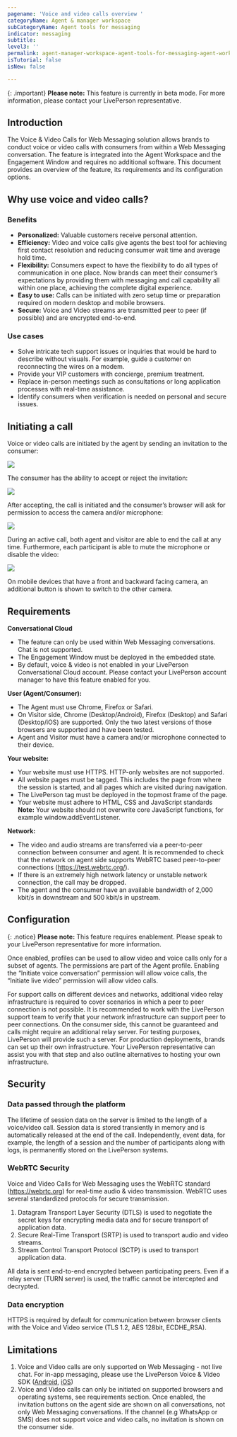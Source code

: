 ```yaml
---
pagename: 'Voice and video calls overview '
categoryName: Agent & manager workspace
subCategoryName: Agent tools for messaging
indicator: messaging
subtitle:
level3: ''
permalink: agent-manager-workspace-agent-tools-for-messaging-agent-workspace-for-messaging-voice-and-video-calls-overview.html
isTutorial: false
isNew: false

---
```

{: .important}
**Please note:** This feature is currently in beta mode. For more information, please contact your LivePerson representative.

## Introduction

The Voice & Video Calls for Web Messaging solution allows brands to conduct voice or video calls with consumers from within a Web Messaging conversation. The feature is integrated into the Agent Workspace and the Engagement Window and requires no additional software. This document provides an overview of the feature, its requirements and its configuration options.

## Why use voice and video calls?

### Benefits

* **Personalized:** Valuable customers receive personal attention.
* **Efficiency:** Video and voice calls give agents the best tool for achieving first contact resolution and reducing consumer wait time and average hold time.
* **Flexibility:** Consumers expect to have the flexibility to do all types of communication in one place. Now brands can meet their consumer’s expectations by providing them with messaging and call capability all within one place, achieving the complete digital experience.
* **Easy to use:** Calls can be initiated with zero setup time or preparation required on modern desktop and mobile browsers.
* **Secure:** Voice and Video streams are transmitted peer to peer (if possible) and are encrypted end-to-end.

### Use cases

* Solve intricate tech support issues or inquiries that would be hard to describe without visuals. For example, guide a customer on reconnecting the wires on a modem.
* Provide your VIP customers with concierge, premium treatment.
* Replace in-person meetings such as consultations or long application processes with real-time assistance.
* Identify consumers when verification is needed on personal and secure issues.

## Initiating a call

Voice or video calls are initiated by the agent by sending an invitation to the consumer:

![](img/voice-and-video-1.png)

The consumer has the ability to accept or reject the invitation:

![](img/voice-and-video-2.png)

After accepting, the call is initiated and the consumer’s browser will ask for permission to access the camera and/or microphone:

![](img/voice-and-video-3.png)

During an active call, both agent and visitor are able to end the call at any time. Furthermore, each participant is able to mute the microphone or disable the video:

![](img/voice-and-video-4.png)

On mobile devices that have a front and backward facing camera, an additional button is shown to switch to the other camera.

## Requirements

**Conversational Cloud**
* The feature can only be used within Web Messaging conversations. Chat is not supported.
* The Engagement Window must be deployed in the embedded state.
* By default, voice & video is not enabled in your LivePerson Conversational Cloud account. Please contact your LivePerson account manager to have this feature enabled for you.

**User (Agent/Consumer):**
* The Agent must use Chrome, Firefox or Safari.
* On Visitor side, Chrome (Desktop/Android), Firefox (Desktop) and Safari (Desktop/iOS) are supported. Only the two latest versions of those browsers are supported and have been tested.
* Agent and Visitor must have a camera and/or microphone connected to their device.

**Your website:**
* Your website must use HTTPS. HTTP-only websites are not supported.
* All website pages must be tagged. This includes the page from where the session is started, and all pages which are visited during navigation.
* The LivePerson tag must be deployed in the topmost frame of the page.
* Your website must adhere to HTML, CSS and JavaScript standards
**Note:** Your website should not overwrite core JavaScript functions, for example window.addEventListener.

**Network:**
* The video and audio streams are transferred via a peer-to-peer connection between consumer and agent. It is recommended to check that the network on agent side supports WebRTC based peer-to-peer connections (https://test.webrtc.org/).
* If there is an extremely high network latency or unstable network connection, the call may be dropped.  
* The agent and the consumer have an available bandwidth of 2,000 kbit/s in downstream and 500 kbit/s in upstream.

## Configuration

{: .notice}
**Please note:** This feature requires enablement. Please speak to your LivePerson representative for more information.

Once enabled, profiles can be used to allow video and voice calls only for a subset of agents. The permissions are part of the Agent profile. Enabling the “Initiate voice conversation” permission will allow voice calls, the “Initiate live video” permission will allow video calls.

For support calls on different devices and networks, additional video relay infrastructure is required to cover scenarios in which a peer to peer connection is not possible. It is recommended to work with the LivePerson support team to verify that your network infrastructure can support peer to peer connections. On the consumer side, this cannot be guaranteed and calls might require an additional relay server. For testing purposes, LivePerson will provide such a server. For production deployments, brands can set up their own infrastructure. Your LivePerson representative can assist you with that step and also outline alternatives to hosting your own infrastructure.

## Security

### Data passed through the platform

The lifetime of session data on the server is limited to the length of a voice/video call. Session data is stored transiently in memory and is automatically released at the end of the call. Independently, event data, for example, the length of a session and the number of participants along with logs, is permanently stored on the LivePerson systems.

### WebRTC Security

Voice and Video Calls for Web Messaging uses the WebRTC standard (https://webrtc.org) for real-time audio & video transmission. WebRTC uses several standardized protocols for secure transmission.

1. Datagram Transport Layer Security (DTLS) is used to negotiate the secret keys for encrypting media data and for secure transport of application data.
2. Secure Real-Time Transport (SRTP) is used to transport audio and video streams.
3. Stream Control Transport Protocol (SCTP) is used to transport application data.

All data is sent end-to-end encrypted between participating peers. Even if a relay server (TURN server) is used, the traffic cannot be intercepted and decrypted.

### Data encryption

HTTPS is required by default for communication between browser clients with the Voice and Video service (TLS 1.2, AES 128bit, ECDHE_RSA).

## Limitations

1. Voice and Video calls are only supported on Web Messaging - not live chat. For in-app messaging, please use the LivePerson Voice & Video SDK ([Android](https://developers.liveperson.com/mobile-app-messaging-sdk-for-android-voice-and-video-for-android-sdk-beta-overview.html), [iOS](https://developers.liveperson.com/mobile-app-messaging-sdk-for-ios-voice-and-video-for-ios-sdk-beta-overview.html))
2. Voice and Video calls can only be initiated on supported browsers and operating systems, see requirements section. Once enabled, the invitation buttons on the agent side are shown on all conversations, not only Web Messaging conversations. If the channel (e.g WhatsApp or SMS) does not support voice and video calls, no invitation is shown on the consumer side.
